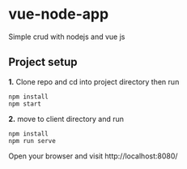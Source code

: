 # vue-node-app
Simple crud with nodejs and vue js


## Project setup
<b>1.</b> Clone repo and cd into project directory then run 
```
npm install
npm start
```


<b>2.</b> move to client directory and run
```
npm install
npm run serve
```
Open your browser and visit http://localhost:8080/
